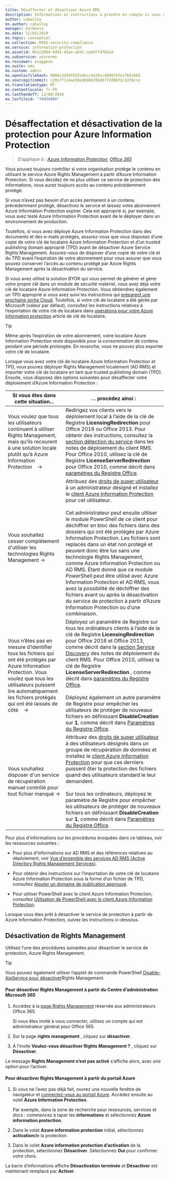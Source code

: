 ```yaml
---
title: Désaffecter et désactiver Azure RMS
description: Informations et instructions à prendre en compte si vous décidez de ne plus utiliser ce service de protection basé sur le cloud d’Azure Information Protection.
author: cabailey
ms.author: cabailey
manager: barbkess
ms.date: 11/03/2019
ms.topic: conceptual
ms.collection: M365-security-compliance
ms.service: information-protection
ms.assetid: 0b1c2064-0d01-45ae-a541-cebd7fd762ad
ms.subservice: azurerms
ms.reviewer: esaggese
ms.suite: ems
ms.custom: admin
ms.openlocfilehash: 9086c5d59f815e4bcc4e29cc4b90747e17b5cb65
ms.sourcegitcommit: c20c7f114ae58ed6966785d8772d0bf1c1d39cce
ms.translationtype: MT
ms.contentlocale: fr-FR
ms.lasthandoff: 12/08/2019
ms.locfileid: "74934906"
---
```

# <a name="decommissioning-and-deactivating-protection-for-azure-information-protection"></a>Désaffectation et désactivation de la protection pour Azure Information Protection

>*S’applique à : [Azure Information Protection](https://azure.microsoft.com/pricing/details/information-protection), [Office 365](https://download.microsoft.com/download/E/C/F/ECF42E71-4EC0-48FF-AA00-577AC14D5B5C/Azure_Information_Protection_licensing_datasheet_EN-US.pdf)*

Vous pouvez toujours contrôler si votre organisation protège le contenu en utilisant le service Azure Rights Management à partir d’Azure Information Protection. Si vous décidez de ne plus utiliser ce service de protection des informations, vous aurez toujours accès au contenu précédemment protégé.

Si vous n’avez pas besoin d’un accès permanent à un contenu précédemment protégé, désactivez le service et laissez votre abonnement Azure Information Protection expirer. Cela est approprié si, par exemple, vous avez testé Azure Information Protection avant de le déployer dans un environnement de production.

Toutefois, si vous avez déployé Azure Information Protection dans des documents et des e-mails protégés, assurez-vous que vous disposez d’une copie de votre clé de locataire Azure Information Protection et d’un trusted publishing domain approprié (TPD) avant de désactiver Azure Service Rights Management. Assurez-vous de disposer d’une copie de votre clé et du TPD avant l’expiration de votre abonnement pour vous assurer que vous pouvez conserver l’accès au contenu protégé par Azure Rights Management après la désactivation du service. 

Si vous avez utilisé la solution BYOK qui vous permet de générer et gérer votre propre clé dans un module de sécurité matériel, vous avez déjà votre clé de locataire Azure Information Protection. Vous obtiendrez également un TPD approprié si vous avez suivi les instructions qui [préparent une prochaine sortie Cloud](https://techcommunity.microsoft.com/t5/Azure-Information-Protection/How-to-prepare-an-Azure-Information-Protection-Cloud-Exit-plan/ba-p/382631). Toutefois, si votre clé de locataire a été gérée par Microsoft (valeur par défaut), consultez les instructions relatives à l’exportation de votre clé de locataire dans [opérations pour votre Azure information protection](operations-tenant-key.md) article de clé de locataire.

> [!TIP]
> Même après l’expiration de votre abonnement, votre locataire Azure Information Protection reste disponible pour la consommation de contenu pendant une période prolongée. En revanche, vous ne pouvez plus exporter votre clé de locataire.

Lorsque vous avez votre clé de locataire Azure Information Protection et TPD, vous pouvez déployer Rights Management localement (AD RMS) et importer votre clé de locataire en tant que trusted publishing domain (TPD). Ensuite, vous disposez des options suivantes pour désaffecter votre déploiement d’Azure Information Protection :

|Si vous êtes dans cette situation...|… procédez ainsi :|
|----------------------------|--------------|
|Vous voulez que tous les utilisateurs continuent à utiliser Rights Management, mais qu’ils recourent à une solution locale plutôt qu’à Azure Information Protection    →|Redirigez vos clients vers le déploiement local à l’aide de la clé de Registre **LicensingRedirection** pour Office 2016 ou Office 2013. Pour obtenir des instructions, consultez la [section détection du service](./rms-client/client-deployment-notes.md) dans les notes de déploiement du client RMS. Pour Office 2010, utilisez la clé de Registre **LicenseServerRedirection** pour Office 2010, comme décrit dans [paramètres du Registre Office](https://technet.microsoft.com/library/dd772637%28v=ws.10%29.aspx).|
|Vous souhaitez cesser complètement d'utiliser les technologies Rights Management →|Attribuez des [droits de super utilisateur](configure-super-users.md) à un administrateur désigné et installez le [client Azure Information Protection](./rms-client/client-admin-guide-install.md) pour cet utilisateur.<br /><br />Cet administrateur peut ensuite utiliser le module PowerShell de ce client pour déchiffrer en bloc des fichiers dans des dossiers qui ont été protégés par Azure Information Protection. Les fichiers sont replacés dans un état non protégé et peuvent donc être lus sans une technologie Rights Management, comme Azure Information Protection ou AD RMS. Étant donné que ce module PowerShell peut être utilisé avec Azure Information Protection et AD RMS, vous avez la possibilité de déchiffrer des fichiers avant ou après la désactivation du service de protection à partir d’Azure Information Protection ou d’une combinaison.|
|Vous n’êtes pas en mesure d’identifier tous les fichiers qui ont été protégés par Azure Information Protection. Vous voulez que tous les utilisateurs puissent lire automatiquement les fichiers protégés qui ont été laissés de côté    →|Déployez un paramètre de Registre sur tous les ordinateurs clients à l’aide de la clé de Registre **LicensingRedirection** pour Office 2016 et Office 2013, comme décrit dans la [section Service Discovery](./rms-client/client-deployment-notes.md) des notes de déploiement du client RMS. Pour Office 2010, utilisez la clé de Registre **LicenseServerRedirection** , comme décrit dans [paramètres du Registre Office](https://technet.microsoft.com/library/dd772637%28v=ws.10%29.aspx).<br /><br />Déployez également un autre paramètre de Registre pour empêcher les utilisateurs de protéger de nouveaux fichiers en définissant **DisableCreation** sur **1**, comme décrit dans [Paramètres du Registre Office](https://technet.microsoft.com/library/dd772637%28v=ws.10%29.aspx).|
|Vous souhaitez disposer d'un service de récupération manuel contrôlé pour tout fichier manqué →|Attribuez des [droits de super utilisateur](configure-super-users.md) à des utilisateurs désignés dans un groupe de récupération de données et installez le [client Azure Information Protection](./rms-client/client-admin-guide-install.md) pour que ces derniers puissent ôter la protection des fichiers quand des utilisateurs standard le leur demandent.<br /><br />Sur tous les ordinateurs, déployez le paramètre de Registre pour empêcher les utilisateurs de protéger de nouveaux fichiers en définissant **DisableCreation** sur **1**, comme décrit dans [Paramètres du Registre Office](https://technet.microsoft.com/library/dd772637%28v=ws.10%29.aspx).|

Pour plus d'informations sur les procédures évoquées dans ce tableau, voir les ressources suivantes :

- Pour plus d'informations sur AD RMS et des références relatives au déploiement, voir [Vue d’ensemble des services AD RMS (Active Directory Rights Management Services)](https://technet.microsoft.com/library/hh831364.aspx).

- Pour obtenir des instructions sur l’importation de votre clé de locataire Azure Information Protection sous la forme d’un fichier de TPD, consultez [Ajouter un domaine de publication approuvé](https://technet.microsoft.com/library/cc771460.aspx).

- Pour utiliser PowerShell avec le client Azure Information Protection, consultez [ Utilisation de PowerShell avec le client Azure Information Protection](./rms-client/client-admin-guide-powershell.md).

Lorsque vous êtes prêt à désactiver le service de protection à partir de Azure Information Protection, suivez les instructions ci-dessous.

## <a name="deactivating-rights-management"></a>Désactivation de Rights Management
Utilisez l’une des procédures suivantes pour désactiver le service de protection, Azure Rights Management.

> [!TIP]
> Vous pouvez également utiliser l’applet de commande PowerShell [Disable-AipService pour désactiver](/powershell/module/aipservice/disable-aipservice)Rights Management.

#### <a name="to-deactivate-rights-management-from-the-microsoft-365-admin-center"></a>Pour désactiver Rights Management à partir du Centre d’administration Microsoft 365

1. Accédez à la [page Rights Management](https://account.activedirectory.windowsazure.com/RmsOnline/Manage.aspx) réservée aux administrateurs Office 365.
    
    Si vous êtes invité à vous connecter, utilisez un compte qui est administrateur général pour Office 365.

2. Sur la page **rights management** , cliquez sur **désactiver**.

3.  À l’invite **Voulez-vous désactiver Rights Management ?** , cliquez sur **Désactiver**.

Le message **Rights Management n’est pas activé** s’affiche alors, avec une option pour l’activer.

#### <a name="to-deactivate-rights-management-from-the-azure-portal"></a>Pour désactiver Rights Management à partir du portail Azure

1. Si vous ne l’avez pas déjà fait, ouvrez une nouvelle fenêtre de navigateur et [connectez-vous au portail Azure](configure-policy.md#signing-in-to-the-azure-portal). Accédez ensuite au volet **Azure Information Protection**.

    Par exemple, dans la zone de recherche pour ressources, services et docs : commencez à taper les **informations** et sélectionnez **Azure information protection**.

2. Dans le volet **Azure information protection** initial, sélectionnez **activation**de la protection. 

3.  Dans le volet **Azure information protection d’activation** de la protection, sélectionnez **Désactiver**. Sélectionnez **Oui** pour confirmer votre choix.

La barre d’informations affiche **Désactivation terminée** et **Désactiver** est maintenant remplacé par **Activer**. 

